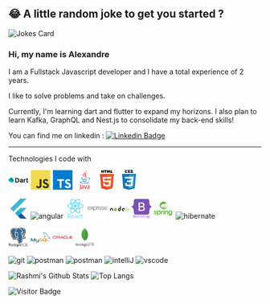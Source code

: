  ## 😂 A little random joke to get you started ?
![Jokes Card](https://readme-jokes.vercel.app/api)

### Hi, my name is Alexandre

I am a Fullstack Javascript developer and I have a total experience of 2 years.

I like to solve problems and take on challenges.

Currently, I'm learning dart and flutter to expand my horizons.
I also plan to learn Kafka, GraphQL and Nest.js to consolidate my back-end skills!

You can find me on linkedin :  <a href="https://www.linkedin.com/in/alexandre-meddas/"><img src="https://camo.githubusercontent.com/5d69d33a89a80f4557434490777a6f8a8c37bb403e549e806411b61bff88327d/68747470733a2f2f696d672e736869656c64732e696f2f62616467652f2d4c696e6b6564496e2d626c75653f7374796c653d666c61742d737175617265266c6f676f3d4c696e6b6564696e266c6f676f436f6c6f723d7768697465266c696e6b3d68747470733a2f2f7777772e6c696e6b6564696e2e636f6d2f696e2f68656d616e74686b6f6c6c69706172612f" alt="Linkedin Badge" data-canonical-src="https://img.shields.io/badge/-LinkedIn-blue?style=flat-square&amp;logo=Linkedin&amp;logoColor=white&amp;link=https://www.linkedin.com/in/alexandre-meddas/" style="max-width: 100%;"></a>

----------------------------------------------------------------------------------------

<!-- Version française

Je suis un développeur Fullstack Javascript et je possède une expérience total de 2 ans.

J'aime résoudre des problèmes et relever des défis.

Actuellement, j'apprend dart et flutter pour élargir mes horizons.
Je compte aussi apprendre Kafka, GraphQL et Nest.js pour consolider mes compétences en back-end !

Tu peux me retrouver sur linkedin : <a href="https://www.linkedin.com/in/alexandre-meddas/"><img src="https://camo.githubusercontent.com/5d69d33a89a80f4557434490777a6f8a8c37bb403e549e806411b61bff88327d/68747470733a2f2f696d672e736869656c64732e696f2f62616467652f2d4c696e6b6564496e2d626c75653f7374796c653d666c61742d737175617265266c6f676f3d4c696e6b6564696e266c6f676f436f6c6f723d7768697465266c696e6b3d68747470733a2f2f7777772e6c696e6b6564696e2e636f6d2f696e2f68656d616e74686b6f6c6c69706172612f" alt="Linkedin Badge" data-canonical-src="https://img.shields.io/badge/-LinkedIn-blue?style=flat-square&amp;logo=Linkedin&amp;logoColor=white&amp;link=https://www.linkedin.com/in/alexandre-meddas/" style="max-width: 100%;"></a> -->

Technologies I code with 

<p>
  <p class="languages">
    <img src="https://raw.githubusercontent.com/devicons/devicon/master/icons/dart/dart-original-wordmark.svg" alt="dart" width="40" height="40"/>
    <img src="https://raw.githubusercontent.com/devicons/devicon/master/icons/javascript/javascript-original.svg" alt="javascript" width="40" height="40"/>
    <img src="https://raw.githubusercontent.com/devicons/devicon/master/icons/typescript/typescript-original.svg" alt="typescript" width="40" height="40"/>
    <img src="https://raw.githubusercontent.com/devicons/devicon/master/icons/java/java-original-wordmark.svg" alt="java" width="40" height="40"/>
    <img src="https://raw.githubusercontent.com/devicons/devicon/master/icons/html5/html5-original-wordmark.svg" alt="html5" width="40" height="40"/>
    <img src="https://raw.githubusercontent.com/devicons/devicon/master/icons/css3/css3-original-wordmark.svg" alt="css3" width="40" height="40"/>
  </p>
  <p class="framework">
    <img src="https://raw.githubusercontent.com/devicons/devicon/master/icons/flutter/flutter-original.svg" alt="flutter" width="40" height="40"/>
    <img src="https://angular.io/assets/images/logos/angular/angular.svg" alt="angular" width="40" height="40"/>
    <img src="https://raw.githubusercontent.com/devicons/devicon/master/icons/react/react-original-wordmark.svg" alt="react" width="40" height="40"/>
    <img src="https://raw.githubusercontent.com/devicons/devicon/master/icons/express/express-original-wordmark.svg" alt="express" width="40" height="40"/>
    <img src="https://raw.githubusercontent.com/devicons/devicon/master/icons/nodejs/nodejs-original-wordmark.svg" alt="node" width="40" height="40"/>
    <img src="https://raw.githubusercontent.com/devicons/devicon/master/icons/bootstrap/bootstrap-plain-wordmark.svg" alt="bootstrap" width="40" height="40"/>
    <img src="https://raw.githubusercontent.com/devicons/devicon/master/icons/spring/spring-original-wordmark.svg" alt="spring" width="40" height="40"/>
     <img src="https://www.vectorlogo.zone/logos/hibernate/hibernate-icon.svg" alt="hibernate" width="40" height="40"/>
  </p>
  <p class="database">
    <img src="https://raw.githubusercontent.com/devicons/devicon/master/icons/postgresql/postgresql-original-wordmark.svg" alt="postgresql" width="40" height="40"/>
    <img src="https://raw.githubusercontent.com/devicons/devicon/master/icons/mysql/mysql-original-wordmark.svg" alt="mysql" width="40" height="40"/>
    <img src="https://raw.githubusercontent.com/devicons/devicon/master/icons/oracle/oracle-original.svg" alt="oracle" width="40" height="40"/>
  <img src="https://raw.githubusercontent.com/devicons/devicon/master/icons/mongodb/mongodb-original-wordmark.svg" alt="mongodb" width="40" height="40"/>
  </p>
  <p class="tools">
    <img src="https://www.vectorlogo.zone/logos/git-scm/git-scm-icon.svg" alt="git" width="40" height="40"/>
<!--   <img src="https://raw.githubusercontent.com/devicons/devicon/master/icons/docker/docker-original-wordmark.svg" alt="docker" width="40" height="40"/> 
  <img src="https://www.vectorlogo.zone/logos/kubernetes/kubernetes-icon.svg" alt="kubernetes" width="40" height="40"/>
  <img src="https://www.vectorlogo.zone/logos/jenkins/jenkins-icon.svg" alt="jenkins" width="40" height="40"/>
  <img src="https://raw.githubusercontent.com/devicons/devicon/master/icons/apachekafka/apachekafka-original-wordmark.svg" alt="kafka" width="40" height="40"/>
-->
  <img src="https://www.vectorlogo.zone/logos/firebase/firebase-icon.svg" alt="postman" width="40" height="40"/>
  <img src="https://www.vectorlogo.zone/logos/getpostman/getpostman-icon.svg" alt="postman" width="40" height="40"/>
  <img src="https://seeklogo.com/images/I/intellij-idea-logo-F0395EF783-seeklogo.com.png" alt="intelliJ" width="40" height="40"/>
  <img src="https://seeklogo.com/images/V/visual-studio-code-logo-284BC24C39-seeklogo.com.png" alt="vscode" width="40" height="40"/>
  </p>
</p>

![Rashmi's Github Stats](https://github-readme-stats.vercel.app/api?username=Mdidu&count_private=true&show_icons=true&include_all_commits=true)
![Top Langs](https://github-readme-stats.vercel.app/api/top-langs/?username=Mdidu&hide=&layout=compact&langs_count=7)

![Visitor Badge](https://visitor-badge.laobi.icu/badge?page_id=Mdidu.Mdidu)
<!--
**Mdidu/Mdidu** is a ✨ _special_ ✨ repository because its `README.md` (this file) appears on your GitHub profile.

Here are some ideas to get you started:

- 🔭 I’m currently working on ...
- 🌱 I’m currently learning ...
- 👯 I’m looking to collaborate on ...
- 🤔 I’m looking for help with ...
- 💬 Ask me about ...
- 📫 How to reach me: ...
- 😄 Pronouns: ...
- ⚡ Fun fact: ...
-->
